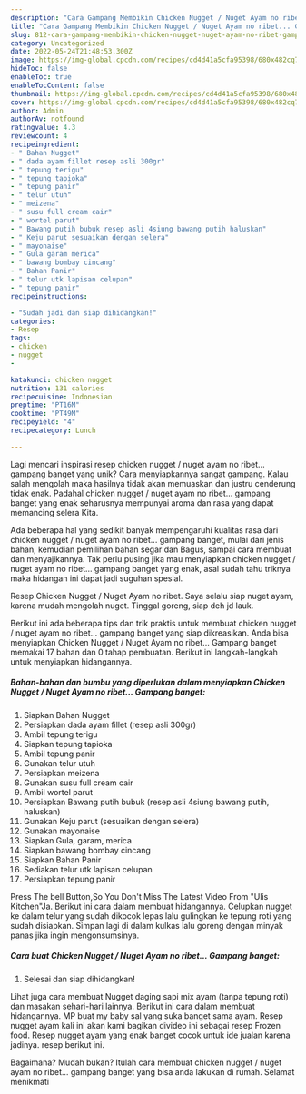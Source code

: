 ```yaml
---
description: "Cara Gampang Membikin Chicken Nugget / Nuget Ayam no ribet... Gampang banget yang Mantap"
title: "Cara Gampang Membikin Chicken Nugget / Nuget Ayam no ribet... Gampang banget yang Mantap"
slug: 812-cara-gampang-membikin-chicken-nugget-nuget-ayam-no-ribet-gampang-banget-yang-mantap
category: Uncategorized
date: 2022-05-24T21:48:53.300Z
image: https://img-global.cpcdn.com/recipes/cd4d41a5cfa95398/680x482cq70/chicken-nugget-nuget-ayam-no-ribet-gampang-banget-foto-resep-utama.jpg
hideToc: false
enableToc: true
enableTocContent: false
thumbnail: https://img-global.cpcdn.com/recipes/cd4d41a5cfa95398/680x482cq70/chicken-nugget-nuget-ayam-no-ribet-gampang-banget-foto-resep-utama.jpg
cover: https://img-global.cpcdn.com/recipes/cd4d41a5cfa95398/680x482cq70/chicken-nugget-nuget-ayam-no-ribet-gampang-banget-foto-resep-utama.jpg
author: Admin
authorAv: notfound
ratingvalue: 4.3
reviewcount: 4
recipeingredient:
- " Bahan Nugget"
- " dada ayam fillet resep asli 300gr"
- " tepung terigu"
- " tepung tapioka"
- " tepung panir"
- " telur utuh"
- " meizena"
- " susu full cream cair"
- " wortel parut"
- " Bawang putih bubuk resep asli 4siung bawang putih haluskan"
- " Keju parut sesuaikan dengan selera"
- " mayonaise"
- " Gula garam merica"
- " bawang bombay cincang"
- " Bahan Panir"
- " telur utk lapisan celupan"
- " tepung panir"
recipeinstructions:

- "Sudah jadi dan siap dihidangkan!"
categories:
- Resep
tags:
- chicken
- nugget
- 

katakunci: chicken nugget  
nutrition: 131 calories
recipecuisine: Indonesian
preptime: "PT16M"
cooktime: "PT49M"
recipeyield: "4"
recipecategory: Lunch

---
```





Lagi mencari inspirasi resep chicken nugget / nuget ayam no ribet... gampang banget yang unik? Cara menyiapkannya sangat gampang. Kalau salah mengolah maka hasilnya tidak akan memuaskan dan justru cenderung tidak enak. Padahal chicken nugget / nuget ayam no ribet... gampang banget yang enak seharusnya mempunyai aroma dan rasa yang dapat memancing selera Kita.





Ada beberapa hal yang sedikit banyak mempengaruhi kualitas rasa dari chicken nugget / nuget ayam no ribet... gampang banget, mulai dari jenis bahan, kemudian pemilihan bahan segar dan Bagus, sampai cara membuat dan menyajikannya. Tak perlu pusing jika mau menyiapkan chicken nugget / nuget ayam no ribet... gampang banget yang enak,      asal sudah tahu triknya maka hidangan ini dapat jadi suguhan spesial.














Resep Chicken Nugget / Nuget Ayam no ribet. Saya selalu siap nuget ayam, karena mudah mengolah nuget. Tinggal goreng, siap deh jd lauk.






Berikut ini ada beberapa tips dan trik praktis untuk membuat chicken nugget / nuget ayam no ribet... gampang banget yang siap dikreasikan. Anda bisa menyiapkan Chicken Nugget / Nuget Ayam no ribet... Gampang banget memakai 17 bahan dan 0 tahap pembuatan. Berikut ini langkah-langkah untuk menyiapkan hidangannya.

<!--inarticleads1-->

##### Bahan-bahan dan bumbu yang diperlukan dalam menyiapkan Chicken Nugget / Nuget Ayam no ribet... Gampang banget:

1. Siapkan  Bahan Nugget
1. Persiapkan  dada ayam fillet (resep asli 300gr)
1. Ambil  tepung terigu
1. Siapkan  tepung tapioka
1. Ambil  tepung panir
1. Gunakan  telur utuh
1. Persiapkan  meizena
1. Gunakan  susu full cream cair
1. Ambil  wortel parut
1. Persiapkan  Bawang putih bubuk (resep asli 4siung bawang putih, haluskan)
1. Gunakan  Keju parut (sesuaikan dengan selera)
1. Gunakan  mayonaise
1. Siapkan  Gula, garam, merica
1. Siapkan  bawang bombay cincang
1. Siapkan  Bahan Panir
1. Sediakan  telur utk lapisan celupan
1. Persiapkan  tepung panir


Press The bell Button,So You Don&#39;t Miss The Latest Video From &#34;Ulis Kitchen&#34;Ja. Berikut ini cara dalam membuat hidangannya. Celupkan nugget ke dalam telur yang sudah dikocok lepas lalu gulingkan ke tepung roti yang sudah disiapkan. Simpan lagi di dalam kulkas lalu goreng dengan minyak panas jika ingin mengonsumsinya. 

<!--inarticleads2-->

##### Cara buat Chicken Nugget / Nuget Ayam no ribet... Gampang banget:


1. Selesai dan siap dihidangkan!

Lihat juga cara membuat Nugget daging sapi mix ayam (tanpa tepung roti) dan masakan sehari-hari lainnya. Berikut ini cara dalam membuat hidangannya. MP buat my baby sal yang suka banget sama ayam. Resep nugget ayam kali ini akan kami bagikan divideo ini sebagai resep Frozen food. Resep nugget ayam yang enak banget cocok untuk ide jualan karena jadinya. resep berikut ini. 

Bagaimana? Mudah bukan? Itulah cara membuat chicken nugget / nuget ayam no ribet... gampang banget yang bisa anda lakukan di rumah. Selamat menikmati
